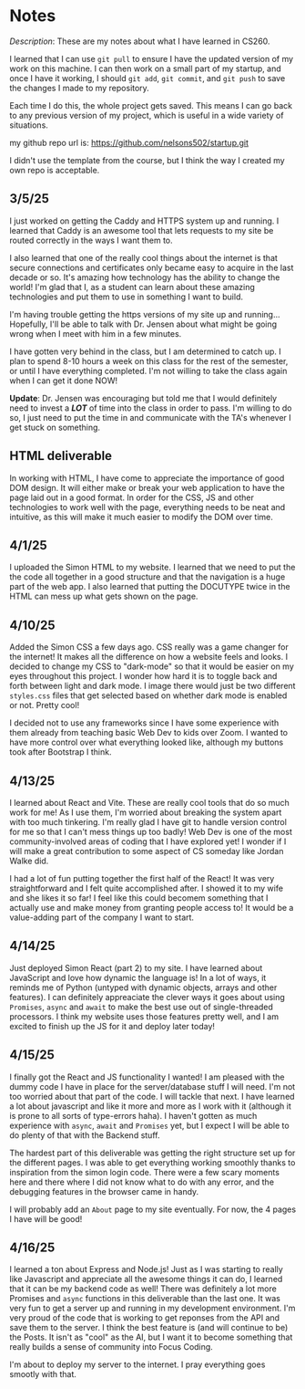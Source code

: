 # Notes
*Description*: These are my notes about what I have learned in CS260.

I learned that I can use `git pull` to ensure I have the updated version of my work on this machine. I can then work on a small part of my startup, and once I have it working, I should `git add`, `git commit`, and `git push` to save the changes I made to my repository. 

Each time I do this, the whole project gets saved. This means I can go back to any previous version of my project, which is useful in a wide variety of situations.

my github repo url is: https://github.com/nelsons502/startup.git

I didn't use the template from the course, but I think the way I created my own repo is acceptable.

## 3/5/25
I just worked on getting the Caddy and HTTPS system up and running. I learned that Caddy is an awesome tool that lets requests to my site be routed correctly in the ways I want them to. 

I also learned that one of the really cool things about the internet is that secure connections and certificates only became easy to acquire in the last decade or so. It's amazing how technology has the ability to change the world! I'm glad that I, as a student can learn about these amazing technologies and put them to use in something I want to build.

I'm having trouble getting the https versions of my site up and running... Hopefully, I'll be able to talk with Dr. Jensen about what might be going wrong when I meet with him in a few minutes.

I have gotten very behind in the class, but I am determined to catch up. I plan to spend 8-10 hours a week on this class for the rest of the semester, or until I have everything completed. I'm not willing to take the class again when I can get it done NOW!

**Update**: Dr. Jensen was encouraging but told me that I would definitely need to invest a ***LOT*** of time into the class in order to pass. I'm willing to do so, I just need to put the time in and communicate with the TA's whenever I get stuck on something.

## HTML deliverable
In working with HTML, I have come to appreciate the importance of good DOM design. It will either make or break your web application to have the page laid out in a good format. In order for the CSS, JS and other technologies to work well with the page, everything needs to be neat and intuitive, as this will make it much easier to modify the DOM over time.


## 4/1/25
I uploaded the Simon HTML to my website. I learned that we need to put the the code all together in a good structure and that the navigation is a huge part of the web app. I also learned that putting the DOCUTYPE twice in the HTML can mess up what gets shown on the page.

## 4/10/25
Added the Simon CSS a few days ago. CSS really was a game changer for the internet! It makes all the difference on how a website feels and looks. I decided to change my CSS to "dark-mode" so that it would be easier on my eyes throughout this project. I wonder how hard it is to toggle back and forth between light and dark mode. I image there would just be two different `styles.css` files that get selected based on whether dark mode is enabled or not. Pretty cool!

I decided not to use any frameworks since I have some experience with them already from teaching basic Web Dev to kids over Zoom. I wanted to have more control over what everything looked like, although my buttons took after Bootstrap I think.

## 4/13/25
I learned about React and Vite. These are really cool tools that do so much work for me! As I use them, I'm worried about breaking the system apart with too much tinkering. I'm really glad I have git to handle version control for me so that I can't mess things up too badly! Web Dev is one of the most community-involved areas of coding that I have explored yet! I wonder if I will make a great contribution to some aspect of CS someday like Jordan Walke did. 

I had a lot of fun putting together the first half of the React! It was very straightforward and I felt quite accomplished after. I showed it to my wife and she likes it so far! I feel like this could becomem something that I actually use and make money from granting people access to! It would be a value-adding part of the company I want to start.

## 4/14/25
Just deployed Simon React (part 2) to my site. I have learned about JavaScript and love how dynamic the language is! In a lot of ways, it reminds me of Python (untyped with dynamic objects, arrays and other features). I can definitely appreaciate the clever ways it goes about using `Promises`, `async` and `await` to make the best use out of single-threaded processors. I think my website uses those features pretty well, and I am excited to finish up the JS for it and deploy later today!

## 4/15/25
I finally got the React and JS functionality I wanted! I am pleased with the dummy code I have in place for the server/database stuff I will need. I'm not too worried about that part of the code. I will tackle that next. I have learned a lot about javascript and like it more and more as I work with it (although it is prone to all sorts of type-errors haha). I haven't gotten as much experience with `async`, `await` and `Promises` yet, but I expect I will be able to do plenty of that with the Backend stuff.

The hardest part of this deliverable was getting the right structure set up for the different pages. I was able to get everything working smoothly thanks to inspiration from the simon login code. There were a few scary moments here and there where I did not know what to do with any error, and the debugging features in the browser came in handy. 

I will probably add an `About` page to my site eventually. For now, the 4 pages I have will be good!

## 4/16/25
I learned a ton about Express and Node.js! Just as I was starting to really like Javascript and appreciate all the awesome things it can do, I learned that it can be my backend code as well! There was definitely a lot more Promises and `async` functions in this deliverable than the last one. It was very fun to get a server up and running in my development environment. I'm very proud of the code that is working to get reponses from the API and save them to the server. I think the best feature is (and will continue to be) the Posts. It isn't as "cool" as the AI, but I want it to become something that really builds a sense of community into Focus Coding.

I'm about to deploy my server to the internet. I pray everything goes smootly with that. 